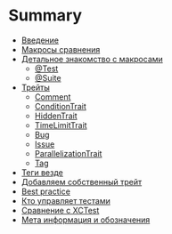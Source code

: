 # Summary

- [Введение](welcome.md)  <!-- ✅ -->
- [Макросы сравнения](basic_macro.md) <!-- ✅ -->
- [Детальное знакомство c макросами](Macros/intro.md) <!-- ✅ -->
    - [@Test](Macros/macro_test.md) <!-- 🛠️ -->
    - [@Suite](Macros/macro_suite.md) <!-- ✅ -->
- [Трейты](protocol_Trait.md) <!-- 🛠️ -->
    - [Comment]()
    - [ConditionTrait]()
    - [HiddenTrait]()
    - [TimeLimitTrait](./Traits/TimeLimitTrait.md) <!-- ✅ -->
    - [Bug]()
    - [Issue](./Traits/IssueTrait.md)
    - [ParallelizationTrait]()
    - [Tag]()
- [Теги везде](tags.md)
- [Добавляем собственный трейт]()
- [Best practice](best_practice_short.md)
- [Кто управляет тестами](runner.md)
- [Сравнение с XCTest](compare_xctest_and_modern_aproach.md)
- [Мета информация и обозначения](xcode_meta.md)
<!-- - [Вывод]() -->

<!-- Предварительный черновик готов ✅ -->
<!-- Работа в процесса 🛠️ -->
<!-- Без комментария — пусто -->
